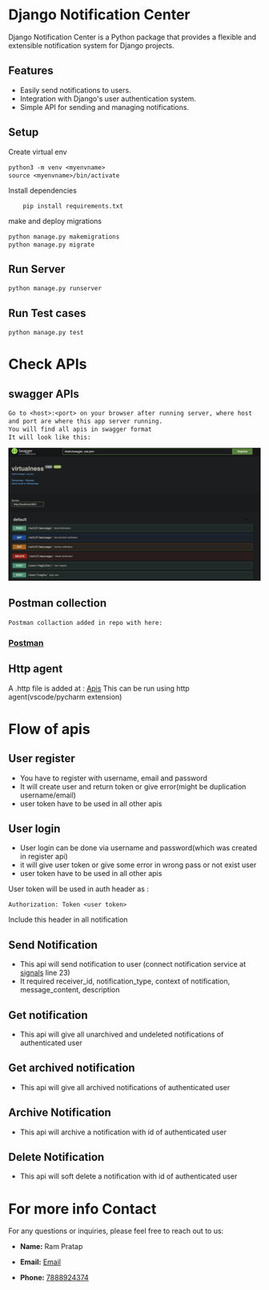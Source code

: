 # Django Notification Center

Django Notification Center is a Python package that provides a flexible and extensible notification system for Django projects.

## Features

- Easily send notifications to users.
- Integration with Django's user authentication system.
- Simple API for sending and managing notifications.

## Setup
 Create virtual env
```shell
python3 -m venv <myenvname>
source <myenvname>/bin/activate
```
Install dependencies

```shell
    pip install requirements.txt
```
make and deploy migrations

```shell
python manage.py makemigrations
python manage.py migrate  
```

## Run Server

```shell
python manage.py runserver
```

## Run Test cases

```shell
python manage.py test 
```

# Check APIs

## swagger APIs

    Go to <host>:<port> on your browser after running server, where host and port are where this app server running.
    You will find all apis in swagger format
    It will look like this:
![swagger.png](swagger.png)

## Postman collection
    Postman collaction added in repo with here: 
### [Postman](virtualness.postman_collection.json)

## Http agent
A .http file is added at : 
[Apis](Apis.http) This can be run using http agent(vscode/pycharm extension)


# Flow of apis
## User register
- You have to register with username, email and password
- It will create user and return token or give error(might be duplication username/email)
- user token have to be used in all other apis

## User login
- User login can be done via username and password(which was created in register api)
- it will give user token or give some error in wrong pass or not exist user
- user token have to be used in all other apis

User token will be used in auth header as :
```
Authorization: Token <user token>
```
Include this header in all notification


## Send Notification
- This api will send notification to user (connect notification service at [signals](Notifications%2Fsignals.py#line23) line 23)
- It required receiver_id, notification_type, context of notification, message_content, description

## Get notification
- This api will give all unarchived and undeleted notifications of authenticated user

## Get archived notification
- This api will give all archived notifications of authenticated user

## Archive Notification
- This api will archive a notification with id of authenticated user

## Delete Notification
- This api will soft delete a notification with id of authenticated user


# For more info Contact

For any questions or inquiries, please feel free to reach out to us:
- **Name:** Ram Pratap

- **Email:** [Email](rampratap305@gmail.com)
- **Phone:** [7888924374](7888924374)




